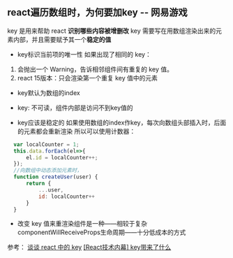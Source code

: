 ## react遍历数组时，为何要加key -- 网易游戏

key 是用来帮助 react **识别哪些内容被增删改**
key 需要写在用数组渲染出来的元素内部，并且需要赋予其一个**稳定的值**

- key标识当前项的唯一性
如果出现了相同的 key：
1. 会抛出一个 Warning，告诉相邻组件间有重复的 key 值。
2. react 15版本：只会渲染第一个重复 key 值中的元素

- key默认为数组的index

- key: 不可读，组件内部是访问不到key值的

- key应该是稳定的
如果使用数组的index作key，每次向数组头部插入时，后面的元素都会重新渲染
所以可以使用计数器：
```js
  var localCounter = 1;
  this.data.forEach(el=>{
      el.id = localCounter++;
  });
  //向数组中动态添加元素时，
  function createUser(user) {
      return {
          ...user,
          id: localCounter++
      }
  }
```

- 改变 key 值来重渲染组件是一种——相较于复杂componentWillReceiveProps生命周期——十分低成本的方式

参考：
[谈谈 react 中的 key](https://juejin.im/post/5a7c04746fb9a063461fe700)
[[React技术内幕] key带来了什么](https://juejin.im/post/59abb01c518825243f1b6dad)